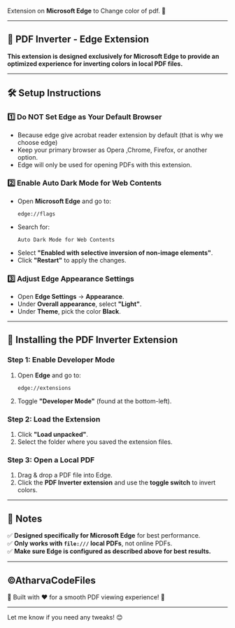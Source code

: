 Extension on **Microsoft Edge** to Change color of pdf. 🚀  

---

## **📄 PDF Inverter - Edge Extension**  
**This extension is designed exclusively for Microsoft Edge to provide an optimized experience for inverting colors in local PDF files.**  

---

## **🛠️ Setup Instructions**  

### **1️⃣ Do NOT Set Edge as Your Default Browser**  
- Because edge give acrobat reader extension by default (that is why we choose edge)  
- Keep your primary browser as Opera ,Chrome, Firefox, or another option.  
- Edge will only be used for opening PDFs with this extension.  

### **2️⃣ Enable Auto Dark Mode for Web Contents**  
- Open **Microsoft Edge** and go to:  
  ```
  edge://flags
  ```
- Search for:  
  ```
  Auto Dark Mode for Web Contents
  ```
- Select **"Enabled with selective inversion of non-image elements"**.  
- Click **"Restart"** to apply the changes.  

### **3️⃣ Adjust Edge Appearance Settings**  
- Open **Edge Settings** → **Appearance**.  
- Under **Overall appearance**, select **"Light"**.  
- Under **Theme**, pick the color **Black**.  

---

## **🚀 Installing the PDF Inverter Extension**  
### **Step 1: Enable Developer Mode**  
1. Open **Edge** and go to:  
   ```
   edge://extensions
   ```
2. Toggle **"Developer Mode"** (found at the bottom-left).  

### **Step 2: Load the Extension**  
1. Click **"Load unpacked"**.  
2. Select the folder where you saved the extension files.  

### **Step 3: Open a Local PDF**  
1. Drag & drop a PDF file into Edge.  
2. Click the **PDF Inverter extension** and use the **toggle switch** to invert colors.  

---

## **📌 Notes**  
✅ **Designed specifically for Microsoft Edge** for best performance.  
✅ **Only works with `file:///` local PDFs**, not online PDFs.  
✅ **Make sure Edge is configured as described above for best results.**  

---

## **©AtharvaCodeFiles**  
🔧 Built with ❤️ for a smooth PDF viewing experience! 🚀  

---

Let me know if you need any tweaks! 😊

